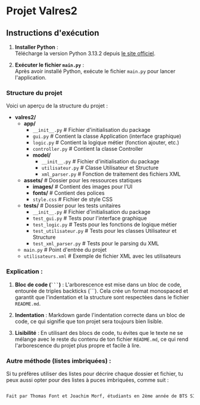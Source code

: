 # Projet Valres2

## Instructions d'exécution

1. **Installer Python** :  
   Télécharge la version Python 3.13.2 depuis [le site officiel](https://www.python.org/downloads/release/python-3132/).

2. **Exécuter le fichier `main.py`** :  
   Après avoir installé Python, exécute le fichier `main.py` pour lancer l'application.

### Structure du projet

Voici un aperçu de la structure du projet :

- **valres2/**
  - **app/**
    - `__init__.py`  # Fichier d'initialisation du package
    - `gui.py`  # Contient la classe Application (interface graphique)
    - `logic.py`  # Contient la logique métier (fonction ajouter, etc.)
    - `controller.py`  # Contient la classe Controller
    - **model/**
      - `__init__.py`  # Fichier d'initialisation du package
      - `utilisateur.py`  # Classe Utilisateur et Structure
      - `xml_parser.py`  # Fonction de traitement des fichiers XML
  - **assets/**  # Dossier pour les ressources statiques
    - **images/**  # Contient des images pour l'UI
    - **fonts/**  # Contient des polices
    - `style.css`  # Fichier de style CSS
  - **tests/**  # Dossier pour les tests unitaires
    - `__init__.py`  # Fichier d'initialisation du package
    - `test_gui.py`  # Tests pour l'interface graphique
    - `test_logic.py`  # Tests pour les fonctions de logique métier
    - `test_utilisateur.py`  # Tests pour les classes Utilisateur et Structure
    - `test_xml_parser.py`  # Tests pour le parsing du XML
  - `main.py`  # Point d'entrée du projet
  - `utilisateurs.xml`  # Exemple de fichier XML avec les utilisateurs


### Explication :

1. **Bloc de code (` ``` `)** :
   L'arborescence est mise dans un bloc de code, entourée de triples backticks (\`\`\`). Cela crée un format monospaced et garantit que l'indentation et la structure sont respectées dans le fichier `README.md`.

2. **Indentation** :
   Markdown garde l'indentation correcte dans un bloc de code, ce qui signifie que ton projet sera toujours bien lisible.

3. **Lisibilité** :
   En utilisant des blocs de code, tu évites que le texte ne se mélange avec le reste du contenu de ton fichier `README.md`, ce qui rend l'arborescence du projet plus propre et facile à lire.

### **Autre méthode (listes imbriquées)** :
Si tu préfères utiliser des listes pour décrire chaque dossier et fichier, tu peux aussi opter pour des listes à puces imbriquées, comme suit :

```markdown

Fait par Thomas Font et Joachim Morf, étudiants en 2ème année de BTS SIO